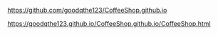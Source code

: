 
https://github.com/goodqthe123/CoffeeShop.github.io

https://goodqthe123.github.io/CoffeeShop.github.io/CoffeeShop.html
